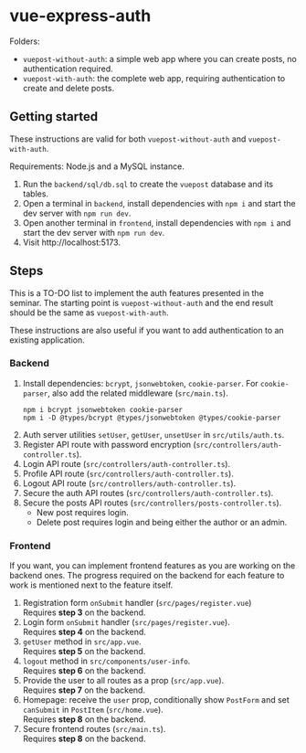 # vue-express-auth

Folders:
- `vuepost-without-auth`: a simple web app where you can create posts, no authentication required.
- `vuepost-with-auth`: the complete web app, requiring authentication to create and delete posts.

## Getting started

These instructions are valid for both `vuepost-without-auth` and `vuepost-with-auth`.

Requirements: Node.js and a MySQL instance.

1. Run the `backend/sql/db.sql` to create the `vuepost` database and its tables.
2. Open a terminal in `backend`, install dependencies with `npm i` and start the dev server with `npm run dev`.
3. Open another terminal in `frontend`, install dependencies with `npm i` and start the dev server with `npm run dev`.
4. Visit http://localhost:5173.

## Steps

This is a TO-DO list to implement the auth features presented in the seminar. The starting point is `vuepost-without-auth` and the end result should be the same as `vuepost-with-auth`.

These instructions are also useful if you want to add authentication to an existing application.

### Backend

1. Install dependencies: `bcrypt`, `jsonwebtoken`, `cookie-parser`. For `cookie-parser`, also add the related middleware (`src/main.ts`).
    ```
    npm i bcrypt jsonwebtoken cookie-parser
    npm i -D @types/bcrypt @types/jsonwebtoken @types/cookie-parser
    ```
2. Auth server utilities `setUser`, `getUser`, `unsetUser` in `src/utils/auth.ts`.
3. Register API route with password encryption (`src/controllers/auth-controller.ts`).
4. Login API route (`src/controllers/auth-controller.ts`).
5. Profile API route (`src/controllers/auth-controller.ts`).
6. Logout API route (`src/controllers/auth-controller.ts`).
7. Secure the auth API routes (`src/controllers/auth-controller.ts`).
8. Secure the posts API routes (`src/controllers/posts-controller.ts`).
    - New post requires login.
    - Delete post requires login and being either the author or an admin.

### Frontend

If you want, you can implement frontend features as you are working on the backend ones. The progress required on the backend for each feature to work is mentioned next to the feature itself.

1. Registration form `onSubmit` handler (`src/pages/register.vue`)\
   Requires **step 3** on the backend.
2. Login form `onSubmit` handler (`src/pages/register.vue`).\
   Requires **step 4** on the backend.
3. `getUser` method in `src/app.vue`.\
   Requires **step 5** on the backend.
4. `logout` method in `src/components/user-info`.\
   Requires **step 6** on the backend.
5. Provide the user to all routes as a prop (`src/app.vue`).\
   Requires **step 7** on the backend.
6. Homepage: receive the `user` prop, conditionally show `PostForm` and set `canSubmit` in `PostItem` (`src/home.vue`).\
   Requires **step 8** on the backend.
7. Secure frontend routes (`src/main.ts`).\
   Requires **step 8** on the backend.
